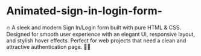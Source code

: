 # Animated-sign-in-login-form-
🔥 A sleek and modern Sign In/Login form built with pure HTML &amp; CSS. Designed for smooth user experience with an elegant UI, responsive layout, and stylish hover effects. Perfect for web projects that need a clean and attractive authentication page. 🚀✨
